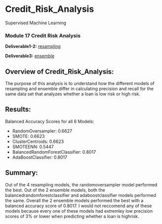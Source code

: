# Credit_Risk_Analysis
 Supervised Machine Learning

### Module 17 Credit Risk Analysis
**Deliverable1-2:** [resampling](credit_risk_resampling.ipynb) 

**Deliverable3:** [ensemble](credit_risk_ensemble.ipynb) 

## Overview of Credit_Risk_Analysis:
The purpose of this analysis is to understand how the different models of resampling and ensemble differ in calculating precision and recall for the same data set that analyzes whether a loan is low risk or high risk.

## Results:
Balanced Accuracy Scores for all 6 Models:
- RandomOversampler: 0.6627
- SMOTE: 0.6623 
- ClusterCentroids: 0.6623
- SMOTEENN: 0.5447
- BalancedRandomForestClassifier: 0.8017
- AdaBoostClassifier: 0.8017

## Summary:
Out of the 4 resampling models, the randomoversampler model performed the best. Out of the 2 ensemble models, both the balancedrandomforestclassifier and adaboostclassifier models performed the same. Overall the 2 ensemble models performed the best with a balanced accuracy score of 0.8017.
I would not reccomend any of these models because every one of these models had extremley low precision scores of 3% or lower when predicting whether a loan is highrisk. 

